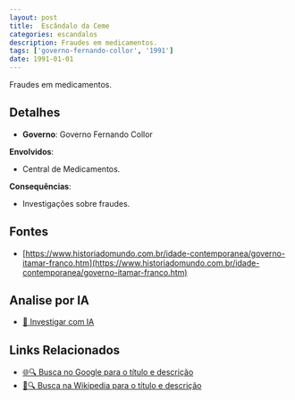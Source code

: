 ```yaml
---
layout: post
title:  Escândalo da Ceme
categories: escandalos
description: Fraudes em medicamentos.
tags: ['governo-fernando-collor', '1991']
date: 1991-01-01
---
```


Fraudes em medicamentos.

## Detalhes
- **Governo**: Governo Fernando Collor

**Envolvidos**:
- Central de Medicamentos.


**Consequências**:
- Investigações sobre fraudes.


## Fontes
- [https://www.historiadomundo.com.br/idade-contemporanea/governo-itamar-franco.htm](https://www.historiadomundo.com.br/idade-contemporanea/governo-itamar-franco.htm)


## Analise por IA
- [🤖 Investigar com IA](https://www.perplexity.ai/search?q=Esc%C3%A2ndalo%20da%20Ceme%20Fraudes%20em%20medicamentos.%20Governo%20Fernando%20Collor)

## Links Relacionados
- [🌐🔍 Busca no Google para o título e descrição](https://www.google.com/search?q=Esc%C3%A2ndalo%20da%20Ceme%20Fraudes%20em%20medicamentos.%20Governo%20Fernando%20Collor)
- [📖🔍 Busca na Wikipedia para o título e descrição](https://pt.wikipedia.org/w/index.php?search=Esc%C3%A2ndalo%20da%20Ceme%20Fraudes%20em%20medicamentos.%20Governo%20Fernando%20Collor)

